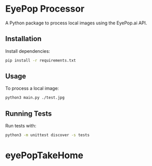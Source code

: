 # EyePop Processor

A Python package to process local images using the EyePop.ai API.

## Installation

Install dependencies:

```bash
pip install -r requirements.txt
```

## Usage

To process a local image:

```bash
python3 main.py ./test.jpg
```

## Running Tests

Run tests with:

```bash
python3 -m unittest discover -s tests
```
# eyePopTakeHome
